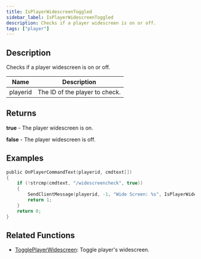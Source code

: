 ```yaml
---
title: IsPlayerWidescreenToggled
sidebar_label: IsPlayerWidescreenToggled
description: Checks if a player widescreen is on or off.
tags: ["player"]
---
```


<VersionWarn version='omp v1.1.0.2612' />

## Description

Checks if a player widescreen is on or off.

| Name     | Description                    |
|----------|--------------------------------|
| playerid | The ID of the player to check. |

## Returns

**true** - The player widescreen is on.

**false** - The player widescreen is off.

## Examples

```c
public OnPlayerCommandText(playerid, cmdtext[])
{
    if (!strcmp(cmdtext, "/widescreencheck", true))
    {
        SendClientMessage(playerid, -1, "Wide Screen: %s", IsPlayerWidescreenToggled(playerid) ? "On" : "Off");
        return 1;
    }
    return 0;
}
```

## Related Functions

- [TogglePlayerWidescreen](TogglePlayerWidescreen): Toggle player's widescreen.
